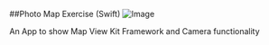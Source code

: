 ##Photo Map Exercise (Swift)
![Image](http://g.recordit.co/5aGmKg5Meq.gif)

An App to show Map View Kit Framework and Camera functionality

    
